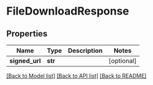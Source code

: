 # FileDownloadResponse

## Properties
Name | Type | Description | Notes
------------ | ------------- | ------------- | -------------
**signed_url** | **str** |  | [optional] 

[[Back to Model list]](../README.md#documentation-for-models) [[Back to API list]](../README.md#documentation-for-api-endpoints) [[Back to README]](../README.md)


